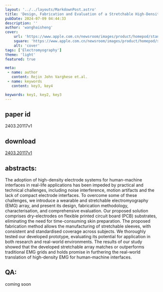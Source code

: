 ```yaml
---
layout: '../../layouts/MarkdownPost.astro'
title: 'Design, Fabrication and Evaluation of a Stretchable High-Density Electromyography Array'
pubDate: 2024-07-09 04:44:33
description: ''
author: 'wanghaisheng'
cover:
    url: 'https://www.apple.com.cn/newsroom/images/product/homepod/standard/Apple-HomePod-hero-230118_big.jpg.large_2x.jpg'
    square: 'https://www.apple.com.cn/newsroom/images/product/homepod/standard/Apple-HomePod-hero-230118_big.jpg.large_2x.jpg'
    alt: 'cover'
tags: ['Electromyography'] 
theme: 'light'
featured: true

meta:
 - name: author
   content: Rejin John Varghese et.al.
 - name: keywords
   content: key3, key4

keywords: key1, key2, key3
---
```


## paper id
2403.20117v1
## download
[2403.20117v1](http://arxiv.org/abs/2403.20117v1)
## abstracts:
The adoption of high-density electrode systems for human-machine interfaces in real-life applications has been impeded by practical and technical challenges, including noise interference, motion artifacts and the lack of compact electrode interfaces. To overcome some of these challenges, we introduce a wearable and stretchable electromyography (EMG) array, and present its design, fabrication methodology, characterisation, and comprehensive evaluation. Our proposed solution comprises dry-electrodes on flexible printed circuit board (PCB) substrates, eliminating the need for time-consuming skin preparation. The proposed fabrication method allows the manufacturing of stretchable sleeves, with consistent and standardised coverage across subjects. We thoroughly tested our developed prototype, evaluating its potential for application in both research and real-world environments. The results of our study showed that the developed stretchable array matches or outperforms traditional EMG grids and holds promise in furthering the real-world translation of high-density EMG for human-machine interfaces.
## QA:
coming soon
